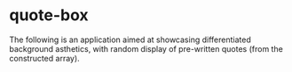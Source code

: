 # quote-box
The following is an application aimed at showcasing differentiated background asthetics, with random display of pre-written quotes (from the constructed array).
